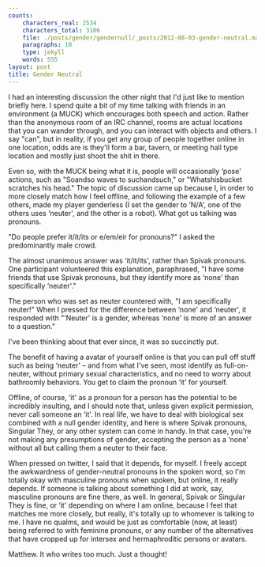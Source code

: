 ```yaml
---
counts:
    characters_real: 2534
    characters_total: 3106
    file: ./posts/gender/gendernull/_posts/2012-08-03-gender-neutral.markdown
    paragraphs: 10
    type: jekyll
    words: 555
layout: post
title: Gender Neutral
---
```


I had an interesting discussion the other night that I'd just like to mention briefly here.  I spend quite a bit of my time talking with friends in an environment (a MUCK) which encourages both speech and action.  Rather than the anonymous room of an IRC channel, rooms are actual locations that you can wander through, and you can interact with objects and others.  I say "can", but in reality, if you get any group of people together online in one location, odds are is they'll form a bar, tavern, or meeting hall type location and mostly just shoot the shit in there.

Even so, with the MUCK being what it is, people will occasionally ‘pose' actions, such as "Soandso waves to suchandsuch," or "Whatshisbucket scratches his head."  The topic of discussion came up because I, in order to more closely match how I feel offline, and following the example of a few others, made my player genderless (I set the gender to ‘N/A', one of the others uses ‘neuter', and the other is a robot).  What got us talking was pronouns.

"Do people prefer it/it/its or e/em/eir for pronouns?" I asked the predominantly male crowd.

The almost unanimous answer was ‘it/it/its', rather than Spivak pronouns.  One participant volunteered this explanation, paraphrased, "I have some friends that use Spivak pronouns, but they identify more as ‘none' than specifically ‘neuter'."

The person who was set as neuter countered with, "I am specifically neuter!"  When I pressed for the difference between ‘none' and ‘neuter', it responded with "‘Neuter' is a gender, whereas ‘none' is more of an answer to a question."

I've been thinking about that ever since, it was so succinctly put.

The benefit of having a avatar of yourself online is that you can pull off stuff such as being ‘neuter' – and from what I've seen, most identify as full-on-neuter, without primary sexual characteristics, and no need to worry about bathroomly behaviors.  You get to claim the pronoun ‘it' for yourself.

Offline, of course, ‘it' as a pronoun for a person has the potential to be incredibly insulting, and I should note that, unless given explicit permission, never call someone an ‘it'.  In real life, we have to deal with biological sex combined with a null gender identity, and here is where Spivak pronouns, Singular They, or any other system can come in handy.  In that case, you're not making any presumptions of gender, accepting the person as a ‘none'  without all but calling them a neuter to their face.

When pressed on twitter, I said that it depends, for myself.  I freely accept the awkwardness of gender-neutral pronouns in the spoken word, so I'm totally okay with masculine pronouns when spoken, but online, it really depends.  If someone is talking about something I did at work, say, masculine pronouns are fine there, as well.  In general, Spivak or Singular They is fine, or ‘it' depending on where I am online, because I feel that matches me more closely, but really, it's totally up to whomever is talking to me.  I have no qualms, and would be just as comfortable (now, at least) being referred to with feminine pronouns, or any number of the alternatives that have cropped up for intersex and hermaphroditic persons or avatars.

Matthew.  It who writes too much.  Just a thought!
